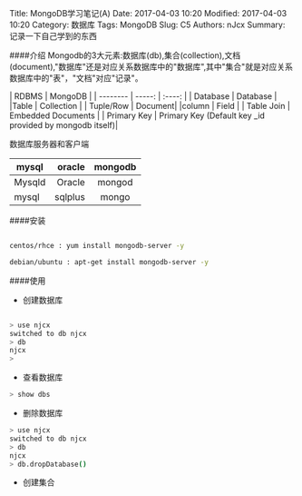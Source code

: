 Title: MongoDB学习笔记(A)
Date: 2017-04-03 10:20
Modified: 2017-04-03 10:20
Category: 数据库
Tags: MongoDB
Slug: C5
Authors: nJcx
Summary: 记录一下自己学到的东西

####介绍
Mongodb的3大元素:数据库(db),集合(collection),文档(document),"数据库"还是对应关系数据库中的"数据库",其中"集合"就是对应关系数据库中的"表"，"文档"对应"记录"。

| RDBMS	| MongoDB |
| --------   | -----:   | :----: |
| Database	| Database |
|Table	| Collection |
| Tuple/Row	| Document|
|column	| Field |
| Table Join	| Embedded Documents | 
| Primary Key	| Primary Key (Default key _id provided by mongodb itself)|

数据库服务器和客户端

| mysql | oracle | mongodb |
| --------   | -----:   | :----: |
| Mysqld | Oracle	| mongod |
| mysql | sqlplus	| mongo |

####安装

```bash

centos/rhce : yum install mongodb-server -y

debian/ubuntu : apt-get install mongodb-server -y

```
####使用
- 创建数据库

```bash

> use njcx
switched to db njcx
> db
njcx
> 

```
- 查看数据库

```bash
> show dbs

```

- 删除数据库

```bash
> use njcx
switched to db njcx
> db
njcx
> db.dropDatabase()

```
- 创建集合

```bash





